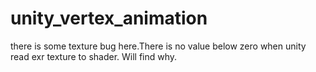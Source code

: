 # unity_vertex_animation
there is some texture bug here.There is no value below zero when unity read exr texture to shader. Will find why.